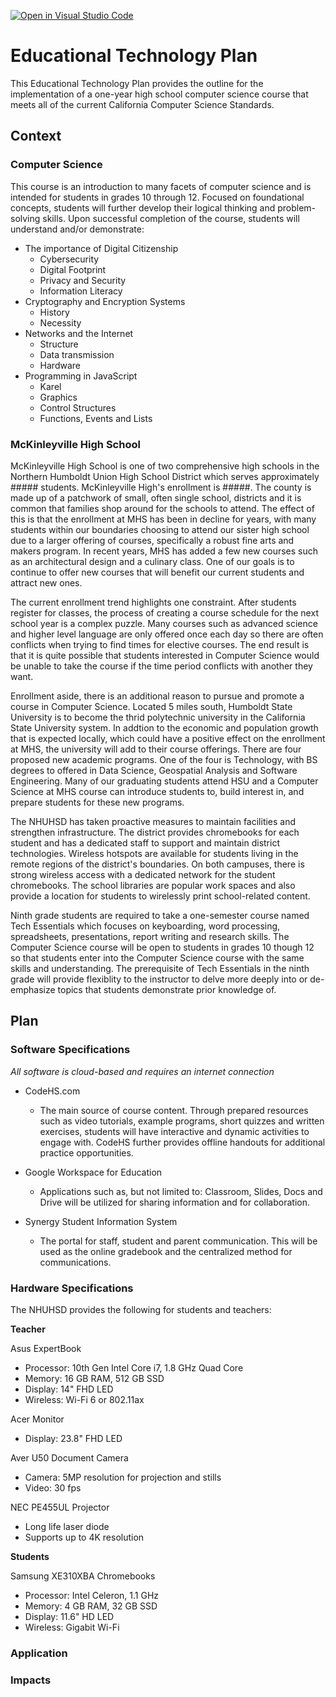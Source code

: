 [![Open in Visual Studio Code](https://classroom.github.com/assets/open-in-vscode-f059dc9a6f8d3a56e377f745f24479a46679e63a5d9fe6f495e02850cd0d8118.svg)](https://classroom.github.com/online_ide?assignment_repo_id=5674319&assignment_repo_type=AssignmentRepo)
# Educational Technology Plan

This Educational Technology Plan provides the outline for the implementation of a one-year high school computer science course that meets all of the current California Computer Science Standards.

## Context

### Computer Science

This course is an introduction to many facets of computer science and is intended for students in grades 10 through 12.  Focused on foundational concepts, students will further develop their logical thinking and problem-solving skills.  Upon successful completion of the course, students will understand and/or demonstrate:
  * The importance of Digital Citizenship
    * Cybersecurity
    * Digital Footprint
    * Privacy and Security
    * Information Literacy
  * Cryptography and Encryption Systems
    * History
    * Necessity
  * Networks and the Internet
    * Structure
    * Data transmission
    * Hardware
  * Programming in JavaScript
    * Karel
    * Graphics
    * Control Structures
    * Functions, Events and Lists

### McKinleyville High School

McKinleyville High School is one of two comprehensive high schools in the Northern Humboldt Union High School District which serves approximately ##### students.  McKinleyville High's enrollment is #####.  The county is made up of a patchwork of small, often single school, districts and it is common that families shop around for the schools to attend.  The effect of this is that the enrollment at MHS has been in decline for years, with many students within our boundaries choosing to attend our sister high school due to a larger offering of courses, specifically a robust fine arts and makers program.  In recent years, MHS has added a few new courses such as an architectural design and a culinary class.  One of our goals is to continue to offer new courses that will benefit our current students and attract new ones.

The current enrollment trend highlights one constraint.  After students register for classes, the process of creating a course schedule for the next school year is a complex puzzle.  Many courses such as advanced science and higher level language are only offered once each day so there are often conflicts when trying to find times for elective courses.  The end result is that it is quite possible that students interested in Computer Science would be unable to take the course if the time period conflicts with another they want.

Enrollment aside, there is an additional reason to pursue and promote a course in Computer Science.  Located 5 miles south, Humboldt State University is to become the thrid polytechnic university in the California State University system.  In addtion to the economic and population growth that is expected locally, which could have a positive effect on the enrollment at MHS, the university will add to their course offerings.  There are four proposed new academic programs.  One of the four is Technology, with BS degrees to offered in Data Science, Geospatial Analysis and Software Engineering.  Many of our graduating students attend HSU and a Computer Science at MHS course can introduce students to, build interest in, and prepare students for these new programs.

The NHUHSD has taken proactive measures to maintain facilities and strengthen infrastructure.  The district provides chromebooks for each student and has a dedicated staff to support and maintain district technologies.  Wireless hotspots are available for students living in the remote regions of the district's boundaries.  On both campuses, there is strong wireless access with a dedicated network for the student chromebooks.  The school libraries are popular work spaces and also provide a location for students to wirelessly print school-related content.

Ninth grade students are required to take a one-semester course named Tech Essentials which focuses on keyboarding, word processing, spreadsheets, presentations, report writing and research skills.  The Computer Science course will be open to students in grades 10 though 12 so that students enter into the Computer Science course with the same skills and understanding.  The prerequisite of Tech Essentials in the ninth grade will provide flexiblity to the instructor to delve more deeply into or de-emphasize topics that students demonstrate prior knowledge of.


## Plan

### Software Specifications
*All software is cloud-based and requires an internet connection*

  * CodeHS.com
    * The main source of course content.  Through prepared resources such as video tutorials, example programs, short quizzes and written exercises, students will have interactive and dynamic activities to engage with.  CodeHS further provides offline handouts for additional practice opportunities.

  * Google Workspace for Education
    * Applications such as, but not limited to: Classroom, Slides, Docs and Drive will be utilized for sharing information and for collaboration.

  * Synergy Student Information System
    * The portal for staff, student and parent communication.  This will be used as the online gradebook and the centralized method for communications.


### Hardware Specifications

The NHUHSD provides the following for students and teachers:

**Teacher**

Asus ExpertBook
 * Processor: 10th Gen Intel Core i7, 1.8 GHz Quad Core
 * Memory: 16 GB RAM, 512 GB SSD
 * Display: 14" FHD LED
 * Wireless: Wi-Fi 6 or 802.11ax

Acer Monitor
 * Display: 23.8" FHD LED

Aver U50 Document Camera
 * Camera: 5MP resolution for projection and stills
 * Video: 30 fps

NEC PE455UL Projector
 * Long life laser diode
 * Supports up to 4K resolution


**Students**

Samsung XE310XBA Chromebooks
 * Processor: Intel Celeron, 1.1 GHz
 * Memory: 4 GB RAM, 32 GB SSD
 * Display: 11.6" HD LED
 * Wireless: Gigabit Wi-Fi

### Application



### Impacts


